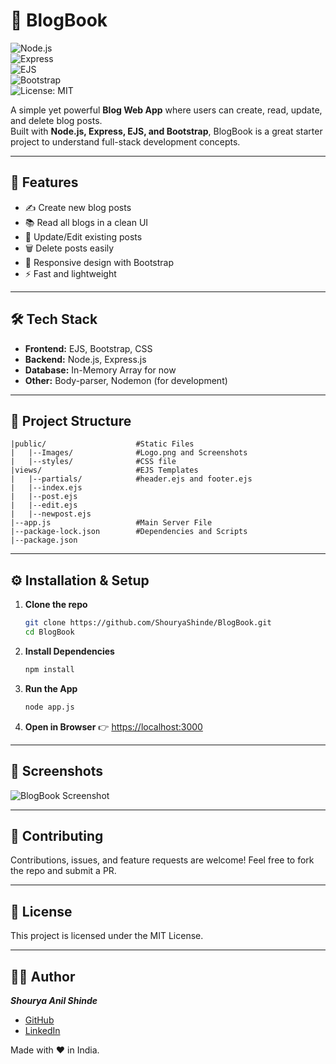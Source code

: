 # 📖 BlogBook 

![Node.js](https://img.shields.io/badge/Node.js-18.x-green?logo=node.js&logoColor=white)  
![Express](https://img.shields.io/badge/Express.js-black?logo=express&logoColor=white)  
![EJS](https://img.shields.io/badge/EJS-Template-orange)  
![Bootstrap](https://img.shields.io/badge/Bootstrap-5-blueviolet?logo=bootstrap&logoColor=white)  
![License: MIT](https://img.shields.io/badge/License-MIT-yellow.svg) 

A simple yet powerful **Blog Web App** where users can create, read, update, and delete blog posts.  
Built with **Node.js, Express, EJS, and Bootstrap**, BlogBook is a great starter project to understand full-stack development concepts.  

---

## 🚀 Features  
- ✍️ Create new blog posts  
- 📚 Read all blogs in a clean UI  
- 🔄 Update/Edit existing posts  
- 🗑️ Delete posts easily  
- 🎨 Responsive design with Bootstrap  
- ⚡ Fast and lightweight  

---

## 🛠️ Tech Stack  
- **Frontend:** EJS, Bootstrap, CSS  
- **Backend:** Node.js, Express.js  
- **Database:** In-Memory Array for now  
- **Other:** Body-parser, Nodemon (for development)  

---

## 📂 Project Structure  
```
|public/                    #Static Files
|   |--Images/              #Logo.png and Screenshots
|   |--styles/              #CSS file
|views/                     #EJS Templates
|   |--partials/            #header.ejs and footer.ejs
|   |--index.ejs
|   |--post.ejs
|   |--edit.ejs
|   |--newpost.ejs
|--app.js                   #Main Server File
|--package-lock.json        #Dependencies and Scripts
|--package.json
```
---

## ⚙️ Installation & Setup  

1. **Clone the repo**  
   ```bash
   git clone https://github.com/ShouryaShinde/BlogBook.git
   cd BlogBook
2. **Install Dependencies**
   ```bash
   npm install
3. **Run the App**
   ```bash
   node app.js
4. **Open in Browser** 👉 [https://localhost:3000](https://localhost:3000)

---

## 📸 Screenshots

![BlogBook Screenshot](./public/Images/BlogBook-Homepage.png)

---

## 🤝 Contributing

Contributions, issues, and feature requests are welcome!
Feel free to fork the repo and submit a PR.

---

## 📜 License

This project is licensed under the MIT License.

---

## 👨‍💻 Author
***Shourya Anil Shinde***
- [GitHub](https://github.com/ShouryaShinde)
- [LinkedIn](https://www.linkedin.com/in/shourya-shinde-1a5425330/)
 
Made with ❤️ in India.
